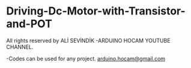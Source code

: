 # Driving-Dc-Motor-with-Transistor-and-POT

All rights reserved by ALİ SEVİNDİK -ARDUINO HOCAM YOUTUBE CHANNEL.

-Codes can be used for any project. arduino.hocam@gmail.com
